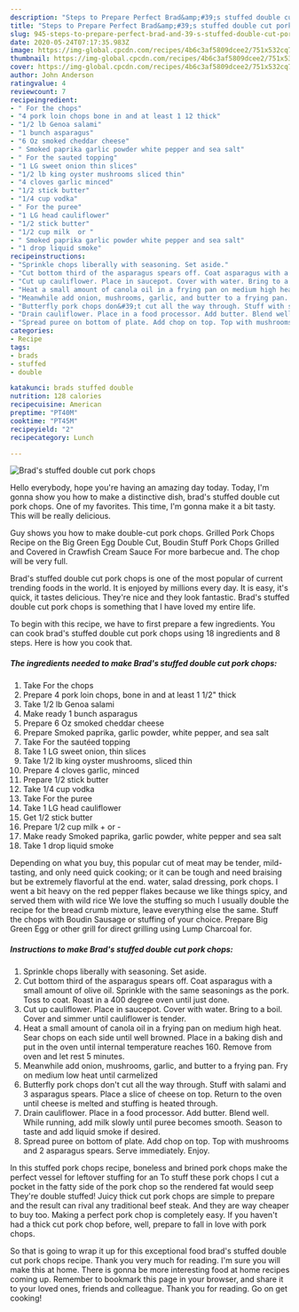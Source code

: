```yaml
---
description: "Steps to Prepare Perfect Brad&amp;#39;s stuffed double cut pork chops"
title: "Steps to Prepare Perfect Brad&amp;#39;s stuffed double cut pork chops"
slug: 945-steps-to-prepare-perfect-brad-and-39-s-stuffed-double-cut-pork-chops
date: 2020-05-24T07:17:35.983Z
image: https://img-global.cpcdn.com/recipes/4b6c3af5809dcee2/751x532cq70/brads-stuffed-double-cut-pork-chops-recipe-main-photo.jpg
thumbnail: https://img-global.cpcdn.com/recipes/4b6c3af5809dcee2/751x532cq70/brads-stuffed-double-cut-pork-chops-recipe-main-photo.jpg
cover: https://img-global.cpcdn.com/recipes/4b6c3af5809dcee2/751x532cq70/brads-stuffed-double-cut-pork-chops-recipe-main-photo.jpg
author: John Anderson
ratingvalue: 4
reviewcount: 7
recipeingredient:
- " For the chops"
- "4 pork loin chops bone in and at least 1 12 thick"
- "1/2 lb Genoa salami"
- "1 bunch asparagus"
- "6 Oz smoked cheddar cheese"
- " Smoked paprika garlic powder white pepper and sea salt"
- " For the sauted topping"
- "1 LG sweet onion thin slices"
- "1/2 lb king oyster mushrooms sliced thin"
- "4 cloves garlic minced"
- "1/2 stick butter"
- "1/4 cup vodka"
- " For the puree"
- "1 LG head cauliflower"
- "1/2 stick butter"
- "1/2 cup milk  or "
- " Smoked paprika garlic powder white pepper and sea salt"
- "1 drop liquid smoke"
recipeinstructions:
- "Sprinkle chops liberally with seasoning. Set aside."
- "Cut bottom third of the asparagus spears off. Coat asparagus with a small amount of olive oil. Sprinkle with the same seasonings as the pork. Toss to coat. Roast in a 400 degree oven until just done."
- "Cut up cauliflower. Place in saucepot. Cover with water. Bring to a boil. Cover and simmer until cauliflower is tender."
- "Heat a small amount of canola oil in a frying pan on medium high heat. Sear chops on each side until well browned. Place in a baking dish and put in the oven until internal temperature reaches 160. Remove from oven and let rest 5 minutes."
- "Meanwhile add onion, mushrooms, garlic, and butter to a frying pan. Fry on medium low heat until carmelized"
- "Butterfly pork chops don&#39;t cut all the way through. Stuff with salami and 3 asparagus spears. Place a slice of cheese on top. Return to the oven until cheese is melted and stuffing is heated through."
- "Drain cauliflower. Place in a food processor. Add butter. Blend well. While running, add milk slowly until puree becomes smooth. Season to taste and add liquid smoke if desired."
- "Spread puree on bottom of plate. Add chop on top. Top with mushrooms and 2 asparagus spears. Serve immediately. Enjoy."
categories:
- Recipe
tags:
- brads
- stuffed
- double

katakunci: brads stuffed double 
nutrition: 128 calories
recipecuisine: American
preptime: "PT40M"
cooktime: "PT45M"
recipeyield: "2"
recipecategory: Lunch

---
```



![Brad&#39;s stuffed double cut pork chops](https://img-global.cpcdn.com/recipes/4b6c3af5809dcee2/751x532cq70/brads-stuffed-double-cut-pork-chops-recipe-main-photo.jpg)

Hello everybody, hope you're having an amazing day today. Today, I'm gonna show you how to make a distinctive dish, brad&#39;s stuffed double cut pork chops. One of my favorites. This time, I'm gonna make it a bit tasty. This will be really delicious.

Guy shows you how to make double-cut pork chops. Grilled Pork Chops Recipe on the Big Green Egg Double Cut, Boudin Stuff Pork Chops Grilled and Covered in Crawfish Cream Sauce For more barbecue and. The chop will be very full.

Brad&#39;s stuffed double cut pork chops is one of the most popular of current trending foods in the world. It is enjoyed by millions every day. It is easy, it's quick, it tastes delicious. They're nice and they look fantastic. Brad&#39;s stuffed double cut pork chops is something that I have loved my entire life.


To begin with this recipe, we have to first prepare a few ingredients. You can cook brad&#39;s stuffed double cut pork chops using 18 ingredients and 8 steps. Here is how you cook that.

<!--inarticleads1-->

##### The ingredients needed to make Brad&#39;s stuffed double cut pork chops:

1. Take  For the chops
1. Prepare 4 pork loin chops, bone in and at least 1 1/2&#34; thick
1. Take 1/2 lb Genoa salami
1. Make ready 1 bunch asparagus
1. Prepare 6 Oz smoked cheddar cheese
1. Prepare  Smoked paprika, garlic powder, white pepper, and sea salt
1. Take  For the sautéed topping
1. Take 1 LG sweet onion, thin slices
1. Take 1/2 lb king oyster mushrooms, sliced thin
1. Prepare 4 cloves garlic, minced
1. Prepare 1/2 stick butter
1. Take 1/4 cup vodka
1. Take  For the puree
1. Take 1 LG head cauliflower
1. Get 1/2 stick butter
1. Prepare 1/2 cup milk + or -
1. Make ready  Smoked paprika, garlic powder, white pepper and sea salt
1. Take 1 drop liquid smoke


Depending on what you buy, this popular cut of meat may be tender, mild-tasting, and only need quick cooking; or it can be tough and need braising but be extremely flavorful at the end. water, salad dressing, pork chops. I went a bit heavy on the red pepper flakes because we like things spicy, and served them with wild rice We love the stuffing so much I usually double the recipe for the bread crumb mixture, leave everything else the same. Stuff the chops with Boudin Sausage or stuffing of your choice. Prepare Big Green Egg or other grill for direct grilling using Lump Charcoal for. 

<!--inarticleads2-->

##### Instructions to make Brad&#39;s stuffed double cut pork chops:

1. Sprinkle chops liberally with seasoning. Set aside.
1. Cut bottom third of the asparagus spears off. Coat asparagus with a small amount of olive oil. Sprinkle with the same seasonings as the pork. Toss to coat. Roast in a 400 degree oven until just done.
1. Cut up cauliflower. Place in saucepot. Cover with water. Bring to a boil. Cover and simmer until cauliflower is tender.
1. Heat a small amount of canola oil in a frying pan on medium high heat. Sear chops on each side until well browned. Place in a baking dish and put in the oven until internal temperature reaches 160. Remove from oven and let rest 5 minutes.
1. Meanwhile add onion, mushrooms, garlic, and butter to a frying pan. Fry on medium low heat until carmelized
1. Butterfly pork chops don&#39;t cut all the way through. Stuff with salami and 3 asparagus spears. Place a slice of cheese on top. Return to the oven until cheese is melted and stuffing is heated through.
1. Drain cauliflower. Place in a food processor. Add butter. Blend well. While running, add milk slowly until puree becomes smooth. Season to taste and add liquid smoke if desired.
1. Spread puree on bottom of plate. Add chop on top. Top with mushrooms and 2 asparagus spears. Serve immediately. Enjoy.


In this stuffed pork chops recipe, boneless and brined pork chops make the perfect vessel for leftover stuffing for an To stuff these pork chops I cut a pocket in the fatty side of the pork chop so the rendered fat would seep They&#39;re double stuffed! Juicy thick cut pork chops are simple to prepare and the result can rival any traditional beef steak. And they are way cheaper to buy too. Making a perfect pork chop is completely easy. If you haven&#39;t had a thick cut pork chop before, well, prepare to fall in love with pork chops. 

So that is going to wrap it up for this exceptional food brad&#39;s stuffed double cut pork chops recipe. Thank you very much for reading. I'm sure you will make this at home. There is gonna be more interesting food at home recipes coming up. Remember to bookmark this page in your browser, and share it to your loved ones, friends and colleague. Thank you for reading. Go on get cooking!
